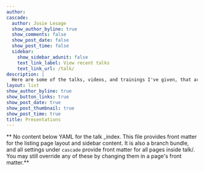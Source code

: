 ```yaml
---
author: 
cascade:
  author: Josie Lesage
  show_author_byline: true
  show_comments: false
  show_post_date: false
  show_post_time: false
  sidebar:
    show_sidebar_adunit: false
    text_link_label: View recent talks
    text_link_url: /talk/
description: |
  Here are some of the talks, videos, and trainings I've given, that are available to be viewed online.
layout: list
show_author_byline: true
show_button_links: true
show_post_date: true
show_post_thumbnail: true
show_post_time: true
title: Presentations
---
```


** No content below YAML for the talk _index. This file provides front matter for the listing page layout and sidebar content. It is also a branch bundle, and all settings under `cascade` provide front matter for all pages inside talk/. You may still override any of these by changing them in a page's front matter.**
